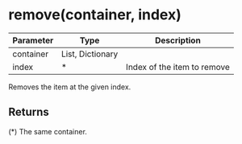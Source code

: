 # remove(container, index)

| Parameter | Type             | Description                 |
| --------- | ---------------- | --------------------------- |
| container | List, Dictionary |                             |
| index     | *                | Index of the item to remove |

Removes the item at the given index.

## Returns

(*) The same container.
